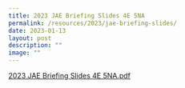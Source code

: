 ```yaml
---
title: 2023 JAE Briefing Slides 4E 5NA
permalink: /resources/2023/jae-briefing-slides/
date: 2023-01-13
layout: post
description: ""
image: ""
---
```

[2023 JAE Briefing Slides 4E 5NA.pdf](/files/2023%20JAE%20Briefing%20Slides%204E%205NA.pdf)